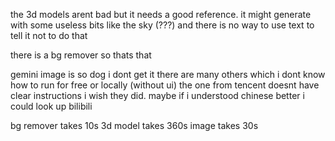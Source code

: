 the 3d models arent bad but it needs a good reference. it might generate with some useless bits like the sky (???) and there is no way to use text to tell it not to do that

there is a bg remover so thats that

gemini image is so dog i dont get it
there are many others which i dont know how to run for free or locally (without ui)
the one from tencent doesnt have clear instructions i wish they did. maybe if i understood chinese better i could look up bilibili

bg remover takes 10s
3d model takes 360s 
image takes 30s 